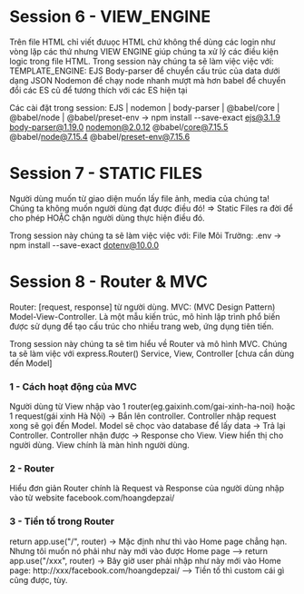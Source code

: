 
# Session 6 - VIEW_ENGINE
Trên file HTML chỉ viết đưuọc HTML chứ không thể dùng các login như vòng lặp các thứ nhưng VIEW ENGINE giúp chúng ta xử lý các điều kiện logic trong file HTML.
Trong session này chúng ta sẽ làm việc việc với:
    TEMPLATE_ENGINE: EJS
    Body-parser để chuyển cấu trúc của data dưới dạng JSON
    Nodemon để chạy node nhanh mượt mà hơn
    babel để chuyển đổi các ES cũ để tương thích với các ES hiện tại

Các cài đặt trong session:
EJS | nodemon | body-parser | @babel/core | @babel/node | @babel/preset-env
-> npm install --save-exact ejs@3.1.9 body-parser@1.19.0 nodemon@2.0.12 @babel/core@7.15.5 @babel/node@7.15.4 @babel/preset-env@7.15.6

# Session 7 - STATIC FILES
Người dùng muốn từ giao diện muốn lấy file ảnh, media của chúng ta!
Chúng ta không muốn người dùng đạt được điều đó!
=> Static Files ra đời để cho phép HOẶC chặn người dùng thực hiện điều đó.

Trong session này chúng ta sẽ làm việc việc với:
    File Môi Trường: .env
    -> npm install --save-exact dotenv@10.0.0
    
# Session 8 - Router & MVC
Router: [request, response] từ người dùng.
MVC: (MVC Design Pattern) Model-View-Controller. Là một mẫu kiến ​​trúc, mô hình lập trình phổ biến được sử dụng để tạo cấu trúc cho nhiều trang web, ứng dụng tiên tiến.

Trong session này chúng ta sẽ tìm hiểu về Router và mô hình MVC. Chúng ta sẽ làm việc với
    express.Router()
    Service, View, Controller [chưa cần dùng đến Model]

### 1 - Cách hoạt động của MVC
Người dùng từ View nhập vào 1 router(eg.gaixinh.com/gai-xinh-ha-noi) hoặc 1 request(gái xinh Hà Nội) -> Bắn lên controller.
Controller nhập request xong sẽ gọi đến Model.
Model sẽ chọc vào database để lấy data -> Trả lại Controller.
Controller nhận được -> Response cho View.
View hiển thị cho người dùng.
View chính là màn hình người dùng.
### 2 - Router
Hiểu đơn giản Router chính là Request và Response của người dùng nhập vào từ website
facebook.com/hoangdepzai/

### 3 - Tiền tố trong Router
return app.use("/", router) -> Mặc định như thì vào Home page chẳng hạn. Nhưng tôi muốn nó phải như này mới vào được Home page
--> return app.use("/xxx", router) -> Bây giờ user phải nhập như này mới vào Home page: http://xxx/facebook.com/hoangdepzai/
--> Tiền tố thì custom cái gì cũng được, tùy.



